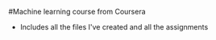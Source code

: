 #Machine learning course from Coursera

- Includes all the files I've created and all the assignments
